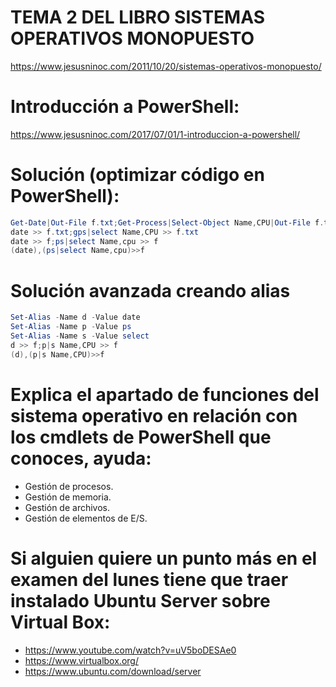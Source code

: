 # TEMA 2 DEL LIBRO SISTEMAS OPERATIVOS MONOPUESTO
https://www.jesusninoc.com/2011/10/20/sistemas-operativos-monopuesto/

# Introducción a PowerShell:
https://www.jesusninoc.com/2017/07/01/1-introduccion-a-powershell/

# Solución (optimizar código en PowerShell):
```PowerShell
Get-Date|Out-File f.txt;Get-Process|Select-Object Name,CPU|Out-File f.txt -Append
date >> f.txt;gps|select Name,CPU >> f.txt
date >> f;ps|select Name,cpu >> f
(date),(ps|select Name,cpu)>>f
```
# Solución avanzada creando alias
```PowerShell
Set-Alias -Name d -Value date
Set-Alias -Name p -Value ps
Set-Alias -Name s -Value select
d >> f;p|s Name,CPU >> f
(d),(p|s Name,CPU)>>f
```
# Explica el apartado de funciones del sistema operativo en relación con los cmdlets de PowerShell que conoces, ayuda:
- Gestión de procesos.
- Gestión de memoria.
- Gestión de archivos.
- Gestión de elementos de E/S.

# Si alguien quiere un punto más en el examen del lunes tiene que traer instalado Ubuntu Server sobre Virtual Box:
* https://www.youtube.com/watch?v=uV5boDESAe0
* https://www.virtualbox.org/
* https://www.ubuntu.com/download/server
